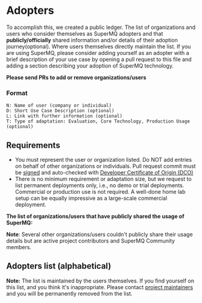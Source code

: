 # Adopters


To accomplish this, we created a public ledger. The list of organizations and users who consider themselves as SuperMQ adopters and that **publicly/officially** shared information and/or details of their adoption journey(optional).
Where users themselves directly maintain the list.
If you are using SuperMQ, please consider adding yourself as an adopter with a brief description of your use case by opening a pull request to this file and adding a section describing your adoption of SuperMQ technology.

**Please send PRs to add or remove organizations/users**

### Format

```
N: Name of user (company or individual)
D: Short Use Case Description (optional)
L: Link with further information (optional)
T: Type of adaptation: Evaluation, Core Technology, Production Usage (optional)
```

## Requirements
* You must represent the user or organization listed. Do NOT add entries on behalf of other organizations or individuals.
Pull request commit must be [signed](https://docs.github.com/en/github/authenticating-to-github/signing-commits) and auto-checked with [ Developer Certificate of Origin (DCO)](https://probot.github.io/apps/dco/)
* There is no minimum requirement or adaptation size, but we request to list permanent deployments only, i.e., no demo or trial deployments. Commercial or production use is not required. A well-done home lab setup can be equally impressive as a large-scale commercial deployment.


**The list of organizations/users that have publicly shared the usage of SuperMQ:**

**Note**: Several other organizations/users couldn't publicly share their usage details but are active project contributors and SuperMQ Community members.


## Adopters list (alphabetical)


**Note:** The list is maintained by the users themselves. If you find yourself on this list, and you think it's inappropriate. Please contact [project maintainers](https://github.com/absmach/supermq/blob/main/MAINTAINERS) and you will be permanently removed from the list.
